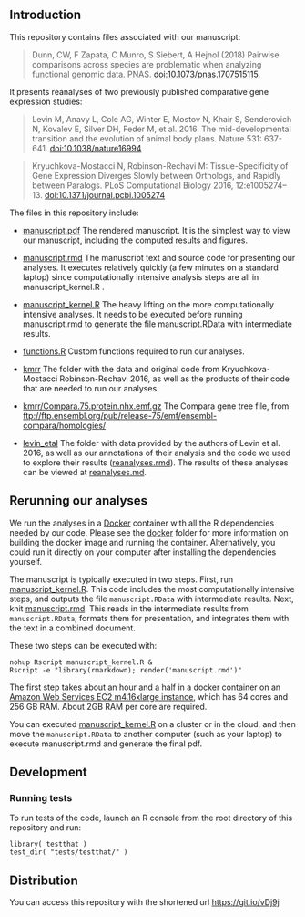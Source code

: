 ## Introduction

This repository contains files associated with our manuscript:

> Dunn, CW, F Zapata, C Munro, S Siebert, A Hejnol (2018) Pairwise comparisons across species are problematic when analyzing functional genomic data. PNAS. [doi:10.1073/pnas.1707515115](http://dx.doi.org/10.1073/pnas.1707515115).

It presents reanalyses of two previously published comparative gene expression studies:

> Levin M, Anavy L, Cole AG, Winter E, Mostov N, Khair S, Senderovich N, Kovalev E, Silver DH, Feder M, et al. 2016. The mid-developmental transition and the evolution of animal body plans. Nature 531: 637-641. [doi:10.1038/nature16994](http://dx.doi.org/10.1038/nature16994)

> Kryuchkova-Mostacci N, Robinson-Rechavi M: Tissue-Specificity of Gene Expression Diverges Slowly between Orthologs, and Rapidly between Paralogs. PLoS Computational Biology 2016, 12:e1005274–13. [doi:10.1371/journal.pcbi.1005274](http://dx.doi.org/10.1371/journal.pcbi.1005274)

The files in this repository include:

- [manuscript.pdf](./manuscript.pdf?raw=true) The rendered manuscript. It is the simplest way to view our manuscript, including the computed results and figures.

- [manuscript.rmd](./manuscript.rmd) The manuscript text and source code for presenting our analyses. It executes relatively quickly (a few minutes on a standard laptop) since computationally intensive analysis steps are all in manuscript_kernel.R .

- [manuscript_kernel.R](./manuscript_kernel.R) The heavy lifting on the more computationally intensive analyses. It needs to be executed before running manuscript.rmd to generate the file manuscript.RData with intermediate results.

- [functions.R](./functions.R) Custom functions required to run our analyses.

- [kmrr](./kmrr) The folder with the data and original code from Kryuchkova-Mostacci Robinson-Rechavi 2016, as well as the products of their code that are needed to run our analyses.

- [kmrr/Compara.75.protein.nhx.emf.gz](./kmrr/Compara.75.protein.nhx.emf.gz) The Compara gene tree file, from ftp://ftp.ensembl.org/pub/release-75/emf/ensembl-compara/homologies/

- [levin_etal](./levin_etal) The folder with data provided by the authors of Levin et al. 2016, as well as our annotations of their analysis and the code we used to explore their results ([reanalyses.rmd](./levin_etal/reanalyses.rmd)). The results of these analyses can be viewed at [reanalyses.md](./levin_etal/reanalyses.md).

## Rerunning our analyses

We run the analyses in a [Docker](https://gist.github.com/caseywdunn/34aac3d1993f9b3340496e9294239d3d) container with all the R dependencies needed by our code. Please see the [docker](./docker) folder for more information on building the docker image and running the container. Alternatively, you could run it directly on your computer after installing the dependencies yourself.

The manuscript is typically executed in two steps. First, run [manuscript_kernel.R](./manuscript_kernel.R). This code includes the most computationally intensive steps, and outputs the file `manuscript.RData` with intermediate results. Next, knit [manuscript.rmd](./manuscript.rmd). This reads in the intermediate results from `manuscript.RData`, formats them for presentation, and integrates them with the text in a combined document.

These two steps can be executed with:

    nohup Rscript manuscript_kernel.R &
    Rscript -e "library(rmarkdown); render('manuscript.rmd')"

The first step takes about an hour and a half in a docker container on an [Amazon Web Services EC2 m4.16xlarge instance](https://aws.amazon.com/ec2/instance-types/), which has 64 cores and 256 GB RAM. About 2GB RAM per core are required.

You can executed [manuscript_kernel.R](./manuscript_kernel.R) on a cluster or in the cloud, and then move the `manuscript.RData` to another computer (such as your laptop) to execute manuscript.rmd and generate the final pdf.

## Development

### Running tests

To run tests of the code, launch an R console from the root directory of this
repository and run:

    library( testthat )
    test_dir( "tests/testthat/" )

## Distribution

You can access this repository with the shortened url https://git.io/vDj9j
